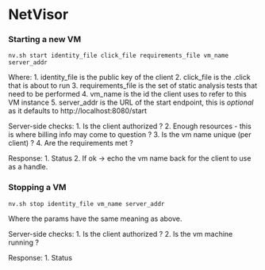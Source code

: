 NetVisor
========

### Starting a new VM

`nv.sh start identity_file click_file requirements_file vm_name server_addr`

Where:
    1. identity_file is the public key of the client
    2. click_file is the .click that is about to run
    3. requirements_file is the set of static analysis tests that need to be performed
    4. vm_name is the id the client uses to refer to this VM instance
    5. server_addr is the URL of the start endpoint, this is _optional_ as it defaults to http://localhost:8080/start

Server-side checks:
    1. Is the client authorized ?
    2. Enough resources - this is where billing info may come to question ?
    3. Is the vm name unique (per client) ?
    4. Are the requirements met ?

Response:
    1. Status
    2. If ok -> echo the vm name back for the client to use as a handle.

### Stopping a VM

`nv.sh stop identity_file vm_name server_addr`

Where the params have the same meaning as above.

Server-side checks:
    1. Is the client authorized ?
    2. Is the vm machine running ?

Response:
    1. Status
